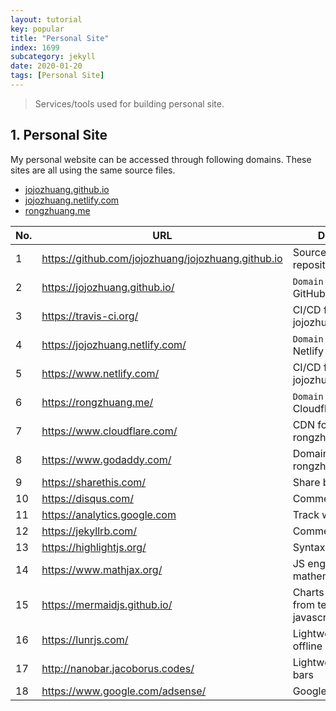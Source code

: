 ```yaml
---
layout: tutorial
key: popular
title: "Personal Site"
index: 1699
subcategory: jekyll
date: 2020-01-20
tags: [Personal Site]
---
```


> Services/tools used for building personal site.

## 1. Personal Site
My personal website can be accessed through following domains. These sites are all using the same source files.
* [jojozhuang.github.io](https://jojozhuang.github.com)
* [jojozhuang.netlify.com](https://jojozhuang.netlify.com)
* [rongzhuang.me](https://rongzhuang.me)


 No. | URL                                                | Description
-----|----------------------------------------------------|----------------------------------------
 1   | https://github.com/jojozhuang/jojozhuang.github.io | Source code repository
 2   | https://jojozhuang.github.io/                      | `Domain 1`, hosted by GitHub Pages
 3   | https://travis-ci.org/                             | CI/CD for jojozhuang.github.io
 4   | https://jojozhuang.netlify.com/                    | `Domain 2`, hosted by Netlify
 5   | https://www.netlify.com/                           | CI/CD for jojozhuang.netlify.com
 6   | https://rongzhuang.me/                             | `Domain 3`, hosted by Cloudflare
 7   | https://www.cloudflare.com/                        | CDN for rongzhuang.me
 8   | https://www.godaddy.com/                           | Domain service for rongzhuang.me
 9   | https://sharethis.com/                             | Share buttons
 10  | https://disqus.com/                                | Comments service
 11  | https://analytics.google.com                       | Track website traffic
 12  | https://jekyllrb.com/                              | Comments service
 13  | https://highlightjs.org/                           | Syntax highlighting
 14  | https://www.mathjax.org/                           | JS engine for mathematics
 15  | https://mermaidjs.github.io/                       | Charts generated from text via javascript
 16  | https://lunrjs.com/                                | Lightweight full-text offline search
 17  | http://nanobar.jacoborus.codes/                    | Lightweight progress bars
 18  | https://www.google.com/adsense/                    | Google Ads 
